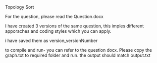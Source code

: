 Topology Sort

For the question, please read the Question.docx

I have created 3 versions of the same question, this imples different apporaches and
coding styles which you can apply.

i have saved them as version_versionNumber

to compile and run- you can refer to the question docx.
Please copy the  graph.txt to required folder and run.
the output should match output.txt